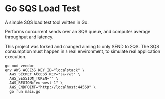 # Go SQS Load Test

A simple SQS load test tool written in Go.

Performs concurrent sends over an SQS queue, and computes average throughput and latency.

This project was forked and changed aiming to only SEND to SQS.
The SQS consumption must happen in a real environment, to simulate real application execution.

```shell
go mod vendor
env AWS_ACCESS_KEY_ID="localstack" \
  AWS_SECRET_ACCESS_KEY="secret" \
  AWS_SESSION_TOKEN="" \
  AWS_REGION="eu-west-1" \
  AWS_ENDPOINT="http://localhost:44569" \
  go run main.go
```